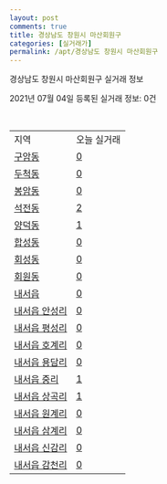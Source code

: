 ```yaml
---
layout: post
comments: true
title: 경상남도 창원시 마산회원구
categories: [실거래가]
permalink: /apt/경상남도 창원시 마산회원구
---
```


경상남도 창원시 마산회원구 실거래 정보

2021년 07월 04일 등록된 실거래 정보: 0건

<script type="text/javascript">
  google.charts.load('current', {'packages':['corechart']});
  google.charts.setOnLoadCallback(drawChart);

  function drawChart() {
    var data = google.visualization.arrayToDataTable([['거래일', '매매', '전월세', '전매'], ['20-07', 246, 170, 47], ['20-08', 151, 152, 8], ['20-09', 263, 122, 0], ['20-10', 276, 90, 0], ['20-11', 415, 120, 0], ['20-12', 276, 143, 0], ['21-01', 219, 160, 3], ['21-02', 171, 125, 0], ['21-03', 222, 128, 0], ['21-04', 213, 112, 0], ['21-05', 269, 88, 0], ['21-06', 238, 60, 0]]);

    var options = {
      title: '최근 유형별 거래량 추이',
      legend: { position: 'bottom' }
    };

    var chart = new google.visualization.LineChart(document.getElementById('columnchart_material'));
    chart.draw(data, (options));
  }
</script>

<div id="columnchart_material" style="width: 95%; margin-left: -35px"></div>
<br>
<table class="sortable">
  <tr>
    <td>지역</td>
    <td>오늘 실거래</td>
  </tr>

  
  <tr class="item">
    <td><a href="경상남도 창원시 마산회원구 구암동">구암동</a></td>
    <td><a href="경상남도 창원시 마산회원구 구암동">0</a></td>
  </tr>
    

  <tr class="item">
    <td><a href="경상남도 창원시 마산회원구 두척동">두척동</a></td>
    <td><a href="경상남도 창원시 마산회원구 두척동">0</a></td>
  </tr>
    

  <tr class="item">
    <td><a href="경상남도 창원시 마산회원구 봉암동">봉암동</a></td>
    <td><a href="경상남도 창원시 마산회원구 봉암동">0</a></td>
  </tr>
    

  <tr class="item">
    <td><a href="경상남도 창원시 마산회원구 석전동">석전동</a></td>
    <td><a href="경상남도 창원시 마산회원구 석전동">2</a></td>
  </tr>
    

  <tr class="item">
    <td><a href="경상남도 창원시 마산회원구 양덕동">양덕동</a></td>
    <td><a href="경상남도 창원시 마산회원구 양덕동">1</a></td>
  </tr>
    

  <tr class="item">
    <td><a href="경상남도 창원시 마산회원구 합성동">합성동</a></td>
    <td><a href="경상남도 창원시 마산회원구 합성동">0</a></td>
  </tr>
    

  <tr class="item">
    <td><a href="경상남도 창원시 마산회원구 회성동">회성동</a></td>
    <td><a href="경상남도 창원시 마산회원구 회성동">0</a></td>
  </tr>
    

  <tr class="item">
    <td><a href="경상남도 창원시 마산회원구 회원동">회원동</a></td>
    <td><a href="경상남도 창원시 마산회원구 회원동">0</a></td>
  </tr>
    

  <tr class="item">
    <td><a href="경상남도 창원시 마산회원구 내서읍">내서읍</a></td>
    <td><a href="경상남도 창원시 마산회원구 내서읍">0</a></td>
  </tr>
    

  <tr class="item">
    <td><a href="경상남도 창원시 마산회원구 내서읍 안성리">내서읍 안성리</a></td>
    <td><a href="경상남도 창원시 마산회원구 내서읍 안성리">0</a></td>
  </tr>
    

  <tr class="item">
    <td><a href="경상남도 창원시 마산회원구 내서읍 평성리">내서읍 평성리</a></td>
    <td><a href="경상남도 창원시 마산회원구 내서읍 평성리">0</a></td>
  </tr>
    

  <tr class="item">
    <td><a href="경상남도 창원시 마산회원구 내서읍 호계리">내서읍 호계리</a></td>
    <td><a href="경상남도 창원시 마산회원구 내서읍 호계리">0</a></td>
  </tr>
    

  <tr class="item">
    <td><a href="경상남도 창원시 마산회원구 내서읍 용담리">내서읍 용담리</a></td>
    <td><a href="경상남도 창원시 마산회원구 내서읍 용담리">0</a></td>
  </tr>
    

  <tr class="item">
    <td><a href="경상남도 창원시 마산회원구 내서읍 중리">내서읍 중리</a></td>
    <td><a href="경상남도 창원시 마산회원구 내서읍 중리">1</a></td>
  </tr>
    

  <tr class="item">
    <td><a href="경상남도 창원시 마산회원구 내서읍 상곡리">내서읍 상곡리</a></td>
    <td><a href="경상남도 창원시 마산회원구 내서읍 상곡리">1</a></td>
  </tr>
    

  <tr class="item">
    <td><a href="경상남도 창원시 마산회원구 내서읍 원계리">내서읍 원계리</a></td>
    <td><a href="경상남도 창원시 마산회원구 내서읍 원계리">0</a></td>
  </tr>
    

  <tr class="item">
    <td><a href="경상남도 창원시 마산회원구 내서읍 삼계리">내서읍 삼계리</a></td>
    <td><a href="경상남도 창원시 마산회원구 내서읍 삼계리">0</a></td>
  </tr>
    

  <tr class="item">
    <td><a href="경상남도 창원시 마산회원구 내서읍 신감리">내서읍 신감리</a></td>
    <td><a href="경상남도 창원시 마산회원구 내서읍 신감리">0</a></td>
  </tr>
    

  <tr class="item">
    <td><a href="경상남도 창원시 마산회원구 내서읍 감천리">내서읍 감천리</a></td>
    <td><a href="경상남도 창원시 마산회원구 내서읍 감천리">0</a></td>
  </tr>
    


</table>


    